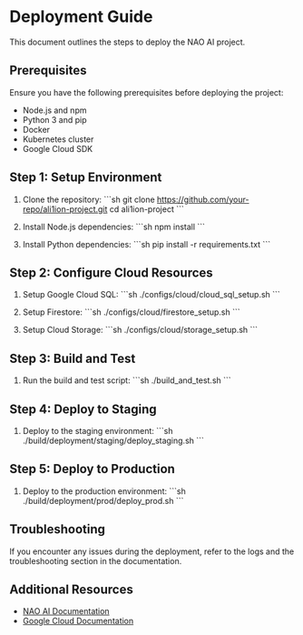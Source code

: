 # Deployment Guide

This document outlines the steps to deploy the NAO AI project.

## Prerequisites

Ensure you have the following prerequisites before deploying the project:

- Node.js and npm
- Python 3 and pip
- Docker
- Kubernetes cluster
- Google Cloud SDK

## Step 1: Setup Environment

1. Clone the repository:
   \`\`\`sh
   git clone https://github.com/your-repo/ali1ion-project.git
   cd ali1ion-project
   \`\`\`

2. Install Node.js dependencies:
   \`\`\`sh
   npm install
   \`\`\`

3. Install Python dependencies:
   \`\`\`sh
   pip install -r requirements.txt
   \`\`\`

## Step 2: Configure Cloud Resources

1. Setup Google Cloud SQL:
   \`\`\`sh
   ./configs/cloud/cloud_sql_setup.sh
   \`\`\`

2. Setup Firestore:
   \`\`\`sh
   ./configs/cloud/firestore_setup.sh
   \`\`\`

3. Setup Cloud Storage:
   \`\`\`sh
   ./configs/cloud/storage_setup.sh
   \`\`\`

## Step 3: Build and Test

1. Run the build and test script:
   \`\`\`sh
   ./build_and_test.sh
   \`\`\`

## Step 4: Deploy to Staging

1. Deploy to the staging environment:
   \`\`\`sh
   ./build/deployment/staging/deploy_staging.sh
   \`\`\`

## Step 5: Deploy to Production

1. Deploy to the production environment:
   \`\`\`sh
   ./build/deployment/prod/deploy_prod.sh
   \`\`\`

## Troubleshooting

If you encounter any issues during the deployment, refer to the logs and the troubleshooting section in the documentation.

## Additional Resources

- [NAO AI Documentation](README.md)
- [Google Cloud Documentation](https://cloud.google.com/docs)


